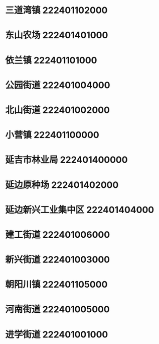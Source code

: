 # 三道湾镇 222401102000
# 东山农场 222401401000
# 依兰镇 222401101000
# 公园街道 222401004000
# 北山街道 222401002000
# 小营镇 222401100000
# 延吉市林业局 222401400000
# 延边原种场 222401402000
# 延边新兴工业集中区 222401404000
# 建工街道 222401006000
# 新兴街道 222401003000
# 朝阳川镇 222401105000
# 河南街道 222401005000
# 进学街道 222401001000
